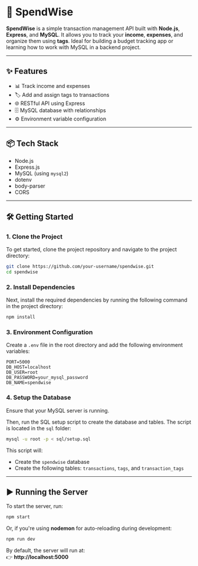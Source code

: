 # 💸 SpendWise

**SpendWise** is a simple transaction management API built with **Node.js**, **Express**, and **MySQL**. It allows you to track your **income**, **expenses**, and organize them using **tags**. Ideal for building a budget tracking app or learning how to work with MySQL in a backend project.

---

## ✨ Features

- 📊 Track income and expenses
- 🏷️ Add and assign tags to transactions
- 🌐 RESTful API using Express
- 🗄️ MySQL database with relationships
- ⚙️ Environment variable configuration

---

## 📦 Tech Stack

- Node.js
- Express.js
- MySQL (using `mysql2`)
- dotenv
- body-parser
- CORS

---

## 🛠️ Getting Started

### 1. Clone the Project

To get started, clone the project repository and navigate to the project directory:

```bash
git clone https://github.com/your-username/spendwise.git
cd spendwise
```

### 2. Install Dependencies

Next, install the required dependencies by running the following command in the project directory:

```bash
npm install
```

### 3. Environment Configuration

Create a `.env` file in the root directory and add the following environment variables:

```env
PORT=5000
DB_HOST=localhost
DB_USER=root
DB_PASSWORD=your_mysql_password
DB_NAME=spendwise
```

### 4. Setup the Database

Ensure that your MySQL server is running.

Then, run the SQL setup script to create the database and tables. The script is located in the `sql` folder:

```bash
mysql -u root -p < sql/setup.sql
```

This script will:

- Create the `spendwise` database
- Create the following tables: `transactions`, `tags`, and `transaction_tags`

---

## ▶️ Running the Server

To start the server, run:

```bash
npm start
```

Or, if you're using **nodemon** for auto-reloading during development:

```bash
npm run dev
```

By default, the server will run at:  
👉 **http://localhost:5000**
